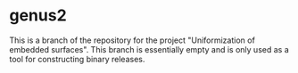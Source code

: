 # genus2
This is a branch of the repository for the project "Uniformization of embedded surfaces".  This branch is essentially empty and is only used as a tool for constructing binary releases.
